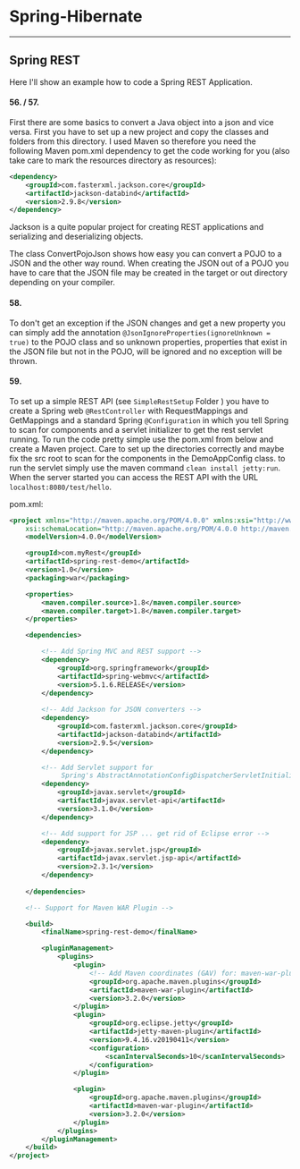 # Spring-Hibernate

---

## Spring REST
Here I'll show an example how to code a Spring REST Application.

#### 56. / 57.
First there are some basics to convert a Java object into a json and vice versa. First you have to set up a new project and copy the classes and folders from this directory. I used Maven so therefore you need the following Maven pom.xml dependency to get the code working for you (also take care to mark the resources directory as resources):
```xml
<dependency>
    <groupId>com.fasterxml.jackson.core</groupId>
    <artifactId>jackson-databind</artifactId>
    <version>2.9.8</version>
</dependency>
```

Jackson is a quite popular project for creating REST applications and serializing and deserializing objects.

The class ConvertPojoJson shows how easy you can convert a POJO to a JSON and the other way round. When creating the JSON out of a POJO you have to care that the JSON file may be created in the target or out directory depending on your compiler.

#### 58.

To don't get an exception if the JSON changes and get a new property you can simply add the annotation `@JsonIgnoreProperties(ignoreUnknown = true)` to the POJO class and so unknown properties, properties that exist in the JSON file but not in the POJO, will be ignored and no exception will be thrown.

#### 59.

To set up a simple REST API (see `SimpleRestSetup` Folder ) you have to create a Spring web `@RestController` with RequestMappings and GetMappings and a standard Spring `@Configuration` in which you tell Spring to scan for components and a servlet initializer to get the rest servlet running. To run the code pretty simple use the pom.xml from below and create a Maven project. Care to set up the directories correctly and maybe fix the src root to scan for the components in the DemoAppConfig class. to run the servlet simply use the maven command `clean install jetty:run`. When the server started you can access the REST API with the URL `localhost:8080/test/hello`.


pom.xml:
```xml
<project xmlns="http://maven.apache.org/POM/4.0.0" xmlns:xsi="http://www.w3.org/2001/XMLSchema-instance"
	xsi:schemaLocation="http://maven.apache.org/POM/4.0.0 http://maven.apache.org/xsd/maven-4.0.0.xsd">
	<modelVersion>4.0.0</modelVersion>

	<groupId>com.myRest</groupId>
	<artifactId>spring-rest-demo</artifactId>
	<version>1.0</version>
	<packaging>war</packaging>

	<properties>
		<maven.compiler.source>1.8</maven.compiler.source>
		<maven.compiler.target>1.8</maven.compiler.target>
	</properties>

	<dependencies>

		<!-- Add Spring MVC and REST support -->
		<dependency>
			<groupId>org.springframework</groupId>
			<artifactId>spring-webmvc</artifactId>
			<version>5.1.6.RELEASE</version>
		</dependency>
		
		<!-- Add Jackson for JSON converters -->
		<dependency>
			<groupId>com.fasterxml.jackson.core</groupId>
			<artifactId>jackson-databind</artifactId>
			<version>2.9.5</version>
		</dependency>

		<!-- Add Servlet support for 
			 Spring's AbstractAnnotationConfigDispatcherServletInitializer -->
		<dependency>
			<groupId>javax.servlet</groupId>
			<artifactId>javax.servlet-api</artifactId>
			<version>3.1.0</version>
		</dependency>

		<!-- Add support for JSP ... get rid of Eclipse error -->				 
		<dependency>
			<groupId>javax.servlet.jsp</groupId>
			<artifactId>javax.servlet.jsp-api</artifactId>
			<version>2.3.1</version>
		</dependency>
				 
	</dependencies>

	<!-- Support for Maven WAR Plugin -->

	<build>
		<finalName>spring-rest-demo</finalName>

		<pluginManagement>
			<plugins>
				<plugin>
					<!-- Add Maven coordinates (GAV) for: maven-war-plugin -->
					<groupId>org.apache.maven.plugins</groupId>
					<artifactId>maven-war-plugin</artifactId>
					<version>3.2.0</version>
				</plugin>
				<plugin>
					<groupId>org.eclipse.jetty</groupId>
					<artifactId>jetty-maven-plugin</artifactId>
					<version>9.4.16.v20190411</version>
					<configuration>
						<scanIntervalSeconds>10</scanIntervalSeconds>
					</configuration>
				</plugin>

				<plugin>
					<groupId>org.apache.maven.plugins</groupId>
					<artifactId>maven-war-plugin</artifactId>
					<version>3.2.0</version>
				</plugin>
			</plugins>
		</pluginManagement>
	</build>
</project>
```